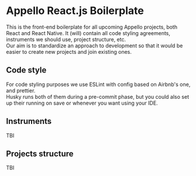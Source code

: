 # Appello React.js Boilerplate

This is the front-end boilerplate for all upcoming Appello projects, both React and React Native. It (will) contain all code styling agreements, instruments we should use, project structure, etc.  
Our aim is to standardize an approach to development so that it would be easier to create new projects and join existing ones.

## Code style

For code styling purposes we use ESLint with config based on Airbnb's one, and prettier.  
Husky runs both of them during a pre-commit phase, but you could also set up their running on save or whenever you want using your IDE.

## Instruments
TBI

## Projects structure
TBI
